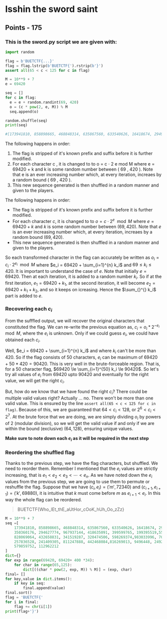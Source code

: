 # Isshin the sword saint
## Points - 175
### This is the sword.py script we are given with:

```python
import random

flag = b'BUETCTF{...}'
flag = flag.lstrip(b'BUETCTF{').rstrip(b'}')
assert all(65 < c < 125 for c in flag)

M = 10**9 + 7
e = 69420

seq = []
for c in flag:
  e = e + random.randint(69, 420)
  o = (c * pow(2, e, M)) % M
  seq.append(o)

random.shuffle(seq)
print(seq)

#[173941810, 858898665, 468848314, 635867560, 633540626, 16418674, 294931476, 461014, 350360176, 294627774, 552498858, 886470836, 828069064, 432658831, 341519287, 320474506, 598269374, 967937144, 418635091, 399599765, 983033996, 703488819, 58442600, 257836528, 241409305, 811247888, 442468084, 199395519, 579859752, 112962212, 816269013, 9496448, 249252133, 927028574]
```
The following happens in order:

1. The flag is stripped of it's known prefix and suffix before it is further modified.
2. For each character 
c
, it is changed to to o = c
⋅
2
e
mod
M
 where 
e = 69420 + k
 and 
k
 is some random number between (
69
,
420
). Note that 
e
 is an ever increasing number which, at every iteration, increaes by a random bound (
69
,
420
).
3. This new sequence generated is then shuffled in a random manner and given to the players.

The following happens in order:
* The flag is stripped of it's known prefix and suffix before it is further modified. 
* For each character $c$, it is changed to to $o = c \cdot 2^e \mod M$ where $e = 69420 + k$ and $k$ is some random number between ($69, 420$). Note that $e$ is an ever increasing number which, at every iteration, increaes by a random bound ($69, 420$).
* This new sequence generated is then shuffled in a random manner and given to the players.

So each transformed character in the flag can accurately be written as $o_i = c_i \cdot 2^{e_i} \mod M$ where $e_i = 69420 + \sum_{i=1}^{n} k_i$ and $69 \le k_i \le 420$. It is important to understand the case of $e$. Note that initially $e = 69420$. Then at each iteration, it is added to a random number $k_i$. So if at the first iteration, $e_1 = 69420 + k_1$, at the second iteration, it will become $e_2 = 69420 + k_1 + k_2$, and so it keeps on icreasing. Hence the $\sum_{}^{} k_i$ part is added to $e$. 

### Recovering each $c_i$

From the sufffled output, we will recover the original characters that constituted the flag. We can re-write the previous equation as, $c_i = o_i * 2^{-e_i} \mod M$, where the $e_i$ is unknown. Only if we could guess $e_i$, we could have obtained each $c_i$.

Well, $e_i = 69420 + \sum_{i=1}^{n} k_i$ and where $k_i$ can't be more than $420$. So if the flag consists of $50$ characters, $e_i$ can be maximum of $69420 + 50*420 = 90420$. This is very well in the brute-forceable region. That is, for a $50$ character flag, $69420 \le \sum_{i=1}^{50} k_i \le 90420$. So let's try all values of $e_i$ from $69420$ upto $90420$ and eventually for the right value, we will get the right $c_i$.

But, how do we know that we have found the right $c_i$? There could be multiple valid values right? Actually ... no. There won't be more than one valid value. This is ensured by the line `assert all(65 < c < 125 for c in flag)`. Because of this, we are guaranteed that $64 < c_i < 128$, or $2^6 < c_i < 2^7$. At the brute force that we are doing, we are simply dividing $o_i$ by powers of $2$ (modular division), so we will get the valid value if and only if we are within the bound (exclusive) $(64, 128)$, ensuring unique values. 

**Make sure to note down each $e_i$ as it will be required in the next step**

### Reordering the shuffled flag

Thanks to the previous step, we have the flag characters, but shuffled. We need to reorder them. Remember I mentioned that the $e_i$ values are strictly increasing, that is $e_1 < e_2 < e_3 < \cdots < e_n$. As we have noted down the $e_i$ values from the previous step, we are going to use them to permute or reshuffle the flag. Suppose that we have $(c_i, e_i) = ('m', 72340)$ and $(c_{i+1}, e_{i+1}) = ('k', 69880)$, it is intuitive that $k$ must come before $m$ as $e_{i+1} < e_i$. In this way the whole flag can be reordered.

> BUETCTF{Who_lEt_thE_aUtHor_cOoK_hUh_Oo_zZz}

```python
M = 10**9 + 7
seq =[
    173941810, 858898665, 468848314, 635867560, 633540626, 16418674, 294931476,461014,
    350360176, 294627774, 967937144, 418635091, 399599765, 199395519,552498858, 886470836,
    828069064, 432658831, 341519287, 320474506, 598269374,983033996, 703488819, 58442600,
    257836528, 241409305, 811247888, 442468084,816269013, 9496448, 249252133, 927028574,
    579859752, 112962212
]
dict={}
for exp in range(69420, 69420+ 400 *34):
    for char in range(65,125):
        dict[((char * pow(2, exp, M)) % M)] = (exp, char)
final= []
for key,value in dict.items():
    if key in seq:
        final.append(value)
final.sort()
flag = 'BUETCTF{'
for i in final:
    flag += chr(i[1])
print(flag+'}')
```